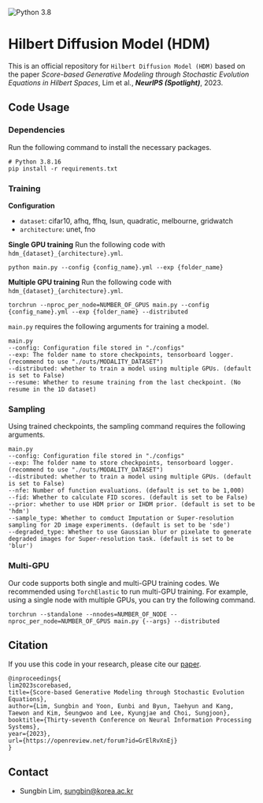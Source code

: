 
![Python 3.8](https://img.shields.io/badge/python-3.8-green.svg)
# Hilbert Diffusion Model (HDM)

This is an official repository for `Hilbert Diffusion Model (HDM)` based on the paper *Score-based Generative Modeling through Stochastic Evolution Equations in Hilbert Spaces*, Lim et al., ***NeurIPS (Spotlight)***, 2023.

## Code Usage

### Dependencies
Run the following command to install the necessary packages. 
```
# Python 3.8.16
pip install -r requirements.txt
```

### Training

**Configuration**
- `dataset`: cifar10, afhq, ffhq, lsun, quadratic, melbourne, gridwatch
- `architecture`: unet, fno

**Single GPU training**
Run the following code with `hdm_{dataset}_{architecture}.yml`.
```
python main.py --config {config_name}.yml --exp {folder_name}
```

**Multiple GPU training**
Run the following code with `hdm_{dataset}_{architecture}.yml`.
```
torchrun --nproc_per_node=NUMBER_OF_GPUS main.py --config {config_name}.yml --exp {folder_name} --distributed
```

`main.py` requires the following arguments for training a model.

```
main.py 
--config: Configuration file stored in "./configs"
--exp: The folder name to store checkpoints, tensorboard logger. (recommend to use "./outs/MODALITY_DATASET")
--distributed: whether to train a model using multiple GPUs. (default is set to False)
--resume: Whether to resume training from the last checkpoint. (No resume in the 1D dataset)
```

### Sampling
Using trained checkpoints, the sampling command requires the following arguments.

```
main.py 
--config: Configuration file stored in "./configs"
--exp: The folder name to store checkpoints, tensorboard logger. (recommend to use "./outs/MODALITY_DATASET")
--distributed: whether to train a model using multiple GPUs. (default is set to False)
--nfe: Number of function evaluations. (default is set to be 1,000)
--fid: Whether to calculate FID scores. (default is set to be False)
--prior: whether to use HDM prior or IHDM prior. (default is set to be 'hdm')
--sample_type: Whether to comduct Imputation or Super-resolution sampling for 2D image experiments. (default is set to be 'sde')
--degraded_type: Whether to use Gaussian blur or pixelate to generate degraded images for Super-resolution task. (default is set to be 'blur')
```

### Multi-GPU
Our code supports both single and multi-GPU training codes. We recommended using `TorchElastic` to run multi-GPU training. For example, using a single node with multiple GPUs, you can try the following command. 
```
torchrun --standalone --nnodes=NUMBER_OF_NODE --nproc_per_node=NUMBER_OF_GPUS main.py {--args} --distributed
```

## Citation
If you use this code in your research, please cite our [paper](https://openreview.net/forum?id=GrElRvXnEj).
```
@inproceedings{
lim2023scorebased,
title={Score-based Generative Modeling through Stochastic Evolution Equations},
author={Lim, Sungbin and Yoon, Eunbi and Byun, Taehyun and Kang, Taewon and Kim, Seungwoo and Lee, Kyungjae and Choi, Sungjoon},
booktitle={Thirty-seventh Conference on Neural Information Processing Systems},
year={2023},
url={https://openreview.net/forum?id=GrElRvXnEj}
}
```

## Contact
- Sungbin Lim, [sungbin@korea.ac.kr](sungbin@korea.ac.kr)